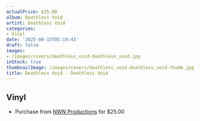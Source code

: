 ```yaml
---
actualPrice: $25.00
album: Deathless Void
artist: Deathless Void
categories:
- Vinyl
date: '2025-08-15T05:19:43'
draft: false
images:
- /images/covers/deathless_void-deathless_void.jpg
inStock: true
thumbnailImage: /images/covers/deathless_void-deathless_void-thumb.jpg
title: Deathless Void - Deathless Void
---
```


## Vinyl
* Purchase from [NWN Productions](http://shop.nwnprod.com/index.php?route=product/product&path=75&product_id=56088&sort=pd.name&order=ASC) for $25.00
